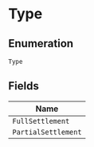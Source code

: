 
# Type

## Enumeration

`Type`

## Fields

| Name |
|  --- |
| `FullSettlement` |
| `PartialSettlement` |

